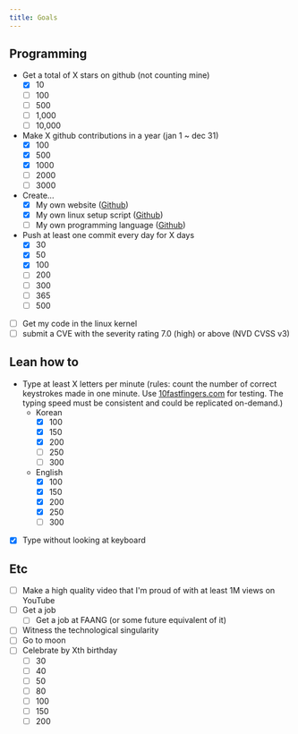 ```yaml
---
title: Goals
---
```


## Programming

- Get a total of X stars on github (not counting mine)
  - [x] 10
  - [ ] 100
  - [ ] 500
  - [ ] 1,000
  - [ ] 10,000
- Make X github contributions in a year (jan 1 ~ dec 31)
  - [x] 100
  - [x] 500
  - [x] 1000
  - [ ] 2000
  - [ ] 3000
- Create...
  - [x] My own website ([Github](https://github.com/developomp/developomp-site))
  - [x] My own linux setup script ([Github](https://github.com/developomp/setup))
  - [ ] My own programming language ([Github](https://github.com/boy-lang))
- Push at least one commit every day for X days
  - [x] 30
  - [x] 50
  - [x] 100
  - [ ] 200
  - [ ] 300
  - [ ] 365
  - [ ] 500
- [ ] Get my code in the linux kernel
- [ ] submit a CVE with the severity rating 7.0 (high) or above (NVD CVSS v3)

## Lean how to

- Type at least X letters per minute (rules: count the number of correct keystrokes made in one minute. Use [10fastfingers.com](https://10fastfingers.com/typing-test) for testing. The typing speed must be consistent and could be replicated on-demand.)
  - Korean
    - [x] 100
    - [x] 150
    - [x] 200
    - [ ] 250
    - [ ] 300
  - English
    - [x] 100
    - [x] 150
    - [x] 200
    - [x] 250
    - [ ] 300
- [x] Type without looking at keyboard

## Etc

- [ ] Make a high quality video that I'm proud of with at least 1M views on YouTube
- [ ] Get a job
  - [ ] Get a job at FAANG (or some future equivalent of it)
- [ ] Witness the technological singularity
- [ ] Go to moon
- [ ] Celebrate by Xth birthday
  - [ ] 30
  - [ ] 40
  - [ ] 50
  - [ ] 80
  - [ ] 100
  - [ ] 150
  - [ ] 200
